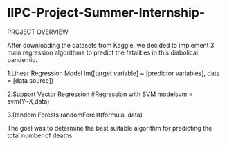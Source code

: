 # IIPC-Project-Summer-Internship-
PROJECT OVERVIEW

After downloading the datasets from Kaggle, we decided to implement 3 main regression algorithms to predict the fatalities in this diabolical pandemic.

1.Linear Regression Model
lm([target variable] ~ [predictor variables], data = [data source])


2.Support Vector Regression
#Regression with SVM
modelsvm = svm(Y~X,data)



3.Random Forests
randomForest(formula, data)

The goal was to determine the best suitable algorithm for predicting the total number of deaths.
